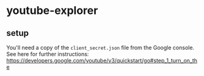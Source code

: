 # youtube-explorer

## setup

You'll need a copy of the `client_secret.json` file from the Google console. See here for further instructions: https://developers.google.com/youtube/v3/quickstart/go#step_1_turn_on_the
